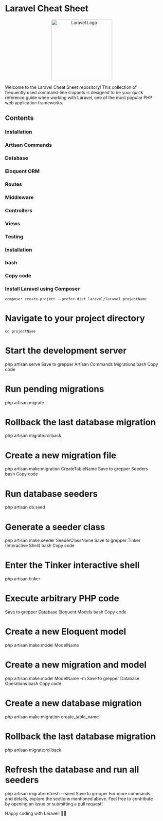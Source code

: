 # Laravel Cheat Sheet
<p align="center">
  <img src="https://laravel.com/assets/img/components/logo-laravel.svg" alt="Laravel Logo" width="200"/>
</p>
Welcome to the Laravel Cheat Sheet repository! This collection of frequently used command-line snippets is designed to be your quick reference guide when working with Laravel, one of the most popular PHP web application frameworks.

## Contents
### Installation
### Artisan Commands
### Database
### Eloquent ORM
### Routes
### Middleware
### Controllers
### Views
### Testing
### Installation
### bash
### Copy code

### Install Laravel using Composer
`composer create-project --prefer-dist laravel/laravel projectName`

# Navigate to your project directory
`cd projectName`

# Start the development server
php artisan serve
Save to grepper
Artisan Commands
Migrations
bash
Copy code
# Run pending migrations
php artisan migrate

# Rollback the last database migration
php artisan migrate:rollback

# Create a new migration file
php artisan make:migration CreateTableName
Save to grepper
Seeders
bash
Copy code
# Run database seeders
php artisan db:seed

# Generate a seeder class
php artisan make:seeder SeederClassName
Save to grepper
Tinker (Interactive Shell)
bash
Copy code
# Enter the Tinker interactive shell
php artisan tinker

# Execute arbitrary PHP code
Save to grepper
Database
Eloquent Models
bash
Copy code
# Create a new Eloquent model
php artisan make:model ModelName

# Create a new migration and model
php artisan make:model ModelName -m
Save to grepper
Database Operations
bash
Copy code
# Create a new database migration
php artisan make:migration create_table_name

# Rollback the last database migration
php artisan migrate:rollback

# Refresh the database and run all seeders
php artisan migrate:refresh --seed
Save to grepper
For more commands and details, explore the sections mentioned above. Feel free to contribute by opening an issue or submitting a pull request!

Happy coding with Laravel! 🚀✨
